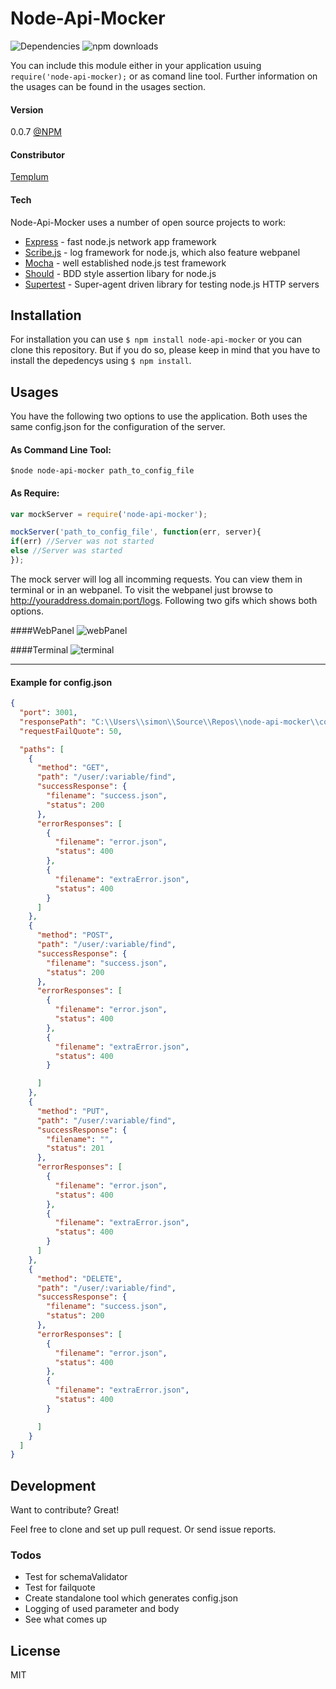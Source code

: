# Node-Api-Mocker

![Dependencies](https://david-dm.org/Templum/node-api-mocker.svg)
![npm downloads](https://img.shields.io/npm/dm/node-api-mocker.svg?style=flat-square)

You can include this module either in your application usuing ``` require('node-api-mocker); ``` or as comand line tool. Further information on the usages can be found in the usages section.
#### Version
0.0.7  [@NPM](https://www.npmjs.com/package/node-api-mocker)
#### Constributor
[Templum](https://github.com/Templum/)
#### Tech
Node-Api-Mocker uses a number of open source projects to work:
* [Express](http://expressjs.com/) - fast node.js network app framework
* [Scribe.js](https://github.com/bluejamesbond/Scribe.js) - log framework for node.js, which also feature webpanel
* [Mocha](https://mochajs.org/) - well established node.js test framework
* [Should](https://github.com/shouldjs/should.js) - BDD style assertion libary for node.js
* [Supertest](https://github.com/visionmedia/supertest) - Super-agent driven library for testing node.js HTTP servers


## Installation
For installation you can use ```$ npm install node-api-mocker``` or you can clone this repository. But if you do so, please keep in mind that you have to install the depedencys using ```$ npm install```.

## Usages

You have the following two options to use the application. Both uses the same config.json for the configuration of the server.
#### As Command Line Tool:
``` $node node-api-mocker path_to_config_file ```
#### As Require:
```javascript
var mockServer = require('node-api-mocker');

mockServer('path_to_config_file', function(err, server){
if(err) //Server was not started
else //Server was started
});
```
The mock server will log all incomming requests. You can view them in terminal or in an webpanel. To visit the webpanel just browse to http://youraddress.domain:port/logs.
Following two gifs which shows both options.

####WebPanel
![webPanel](https://github.com/bluejamesbond/Scribe.js/blob/master/__misc/webPanelDemo.gif)  

####Terminal
![terminal](https://github.com/bluejamesbond/Scribe.js/blob/master/__misc/terminalDemo.png)  


----

#### Example for config.json
```json
{
  "port": 3001,
  "responsePath": "C:\\Users\\simon\\Source\\Repos\\node-api-mocker\\configuration_test\\responses\\",
  "requestFailQuote": 50,

  "paths": [
    {
      "method": "GET",
      "path": "/user/:variable/find",
      "successResponse": {
        "filename": "success.json",
        "status": 200
      },
      "errorResponses": [
        {
          "filename": "error.json",
          "status": 400
        },
        {
          "filename": "extraError.json",
          "status": 400
        }
      ]
    },
    {
      "method": "POST",
      "path": "/user/:variable/find",
      "successResponse": {
        "filename": "success.json",
        "status": 200
      },
      "errorResponses": [
        {
          "filename": "error.json",
          "status": 400
        },
        {
          "filename": "extraError.json",
          "status": 400
        }

      ]
    },
    {
      "method": "PUT",
      "path": "/user/:variable/find",
      "successResponse": {
        "filename": "",
        "status": 201
      },
      "errorResponses": [
        {
          "filename": "error.json",
          "status": 400
        },
        {
          "filename": "extraError.json",
          "status": 400
        }
      ]
    },
    {
      "method": "DELETE",
      "path": "/user/:variable/find",
      "successResponse": {
        "filename": "success.json",
        "status": 200
      },
      "errorResponses": [
        {
          "filename": "error.json",
          "status": 400
        },
        {
          "filename": "extraError.json",
          "status": 400
        }

      ]
    }
  ]
}
```






## Development
Want to contribute? Great!

Feel free to clone and set up pull request. Or send issue reports.

### Todos

 - Test for schemaValidator
 - Test for failquote
 - Create standalone tool which generates config.json
 - Logging of used parameter and body
 - See what comes up

License
----

MIT